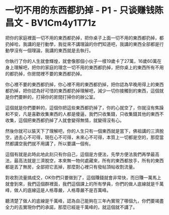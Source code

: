 # 一切不用的东西都扔掉 - P1 - 只谈赚钱陈昌文 - BV1Cm4y1T71z

把你的家庭裡面一切不用的東西都扔掉，把你桌子上面一切不用的東西都扔掉，都扔掉哈，我講的是行動學，我從來不講理論的你們知道吧，我講的東西全部都是行動學沒有一個理論，我講的東西就是去執行。

你執行了你的人生就會輝煌，就會像那個小伙子一樣19歲卡了27萬，16歲60萬在身上理解吧，把你的家庭的理念一切不用的東西都扔掉，把你桌上的東西所有不用的都扔掉，你房間裡不要的東西都扔掉。

你心裡不要的東西都扔掉，你心裡不用的東西都扔掉，把你認為早晚用得上的東西都扔掉，把你認為好可惜的東西都扔掉理解吧，減少一切你接觸到的東西，這個就是你們要幹的，打掃你的房間打掃你的辦公室。

這個就是你們要幹的，這個你把這些東西都扔掉了，你的心就空了，你就沒有焦躁和不安，凡是喜歡收集東西的人都是傻逼，我們只收集錢，只收集錢其他的東西不收集，這個把東西都扔掉了人就會變得無情，就變得沒有心。

然後你就可以裝天下了理解吧，你的人生只有一個東西就是當下，佛祖講的三濟脫空，過去心不可得，現在心不可得，未來心不可得，本質上一切都是空的，那麼當然都講空我們就不用講了，所以要講一個有。

這個有就是此時此地此刻只有你自己，這個是方便法，先學方便法我們再學最高法，最高法就是三濟脫空，本來無一物何處藏來，所有的東西都放手，所有的東西都是丟了無房，全部把它丟掉，那麼對心裡只有發帖頂帖收割流量。

對收割流量搞成交，OK你們只要做到了，這個賺錢就會非常快，而日賺一萬馬上就會到來，我們這個群裡面，我們這個課上的所有學員，你們的做人底線就是千萬峰，做人的底線這是人格尊嚴，人格尊嚴不是百萬峰。

聽清楚了做人的底線是千萬峰，認為自己能夠在三年內實現了哪個九，你們要竭盡全力的去實現你們的承諾，那麼已經是千萬峰的，就這個就不講了。

